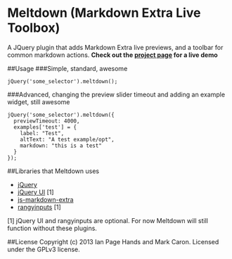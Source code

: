 Meltdown (Markdown Extra Live Toolbox)
======================================

A JQuery plugin that adds Markdown Extra live previews, and a toolbar for common markdown actions. **Check out the [project page](http://iphands.github.com/Meltdown/) for a live demo**

##Usage
###Simple, standard, awesome
~~~
jQuery('some_selector').meltdown();
~~~
###Advanced, changing the preview slider timeout and adding an example widget, still awesome
~~~
jQuery('some_selector').meltdown({
  previewTimeout: 4000,
  examples['test'] = {
    label: "Test",
    altText: "A test example/opt",
    markdown: "this is a test"
  }
});
~~~

##Libraries that Meltdown uses
* [jQuery](http://jquery.com/)
* [jQuery UI](http://jqueryui.com/) [1]
* [js-markdown-extra](https://github.com/tanakahisateru/js-markdown-extra "Github link to js-markdown-extra")
* [rangyinputs](http://code.google.com/p/rangyinputs/ "Google code link to rangyinputs") [1]

[1] jQuery UI and rangyinputs are optional. For now Meltdown will still function without these plugins.

##License
Copyright (c) 2013 Ian Page Hands and Mark Caron. Licensed under the GPLv3 license.
